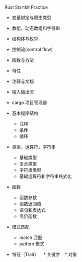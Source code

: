 Rust Startkit Practice

* 变量绑定与原生类型
* 数组、动态数组和字符串
* 结构体与枚举
* 控制流(control flow)
* 函数与方法
* 特性
* 注释与文档
* 输入输出流
* cargo 项目管理器
* 基本程序结构
    * 注释
    * 条件
    * 循环
* 类型，运算符，字符串
    * 基础类型
    * 复合类型
    * 字符串类型
    * 基础运算符和字符串格式化
* 函数
    * 函数参数
    * 函数返回值
    * 语句和表达式
    * 高阶函数
* 模式匹配
    * match 匹配
    * pattern 模式

* 特征（Trait）
    * 关键字
    * 对象
